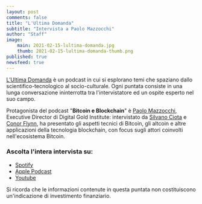 ```yaml
---
layout: post
comments: false
title: "L'Ultima Domanda"
subtitle: "Intervista a Paolo Mazzocchi" 
author: "Staff"
image:
    main: 2021-02-15-lultima-domanda.jpg
    thumb: 2021-02-15-lultima-domanda-thumb.png
published: true
newsfeed: true
---
```


[L’Ultima Domanda](https://www.ultimadomanda.com/) è un podcast in cui si esplorano temi che spaziano dallo scientifico-tecnologico al socio-culturale. Ogni puntata consiste in una lunga conversazione ininterrotta tra l'intervistatore ed un ospite esperto nel suo campo.

Protagonista del podcast "**Bitcoin e Blockchain**" è [Paolo Mazzocchi](https://www.linkedin.com/in/paolomazzocchi/), Executive Director di Digital Gold Institute: intervistato da [Silvano Ciota](https://www.linkedin.com/in/silvanociota/) e [Conor Flynn](https://www.linkedin.com/in/conor-flynn-b19b06107/), ha presentato gli aspetti tecnici di Bitcoin, gli altcoin e altre applicazioni della tecnologia blockchain, con focus sugli attori coinvolti nell'ecosistema Bitcoin.

### Ascolta l'intera intervista su:

- [Spotify](https://open.spotify.com/episode/4bvteBBjQgyoZe8kr1D6uU)
- [Apple Podcast](https://podcasts.apple.com/it/podcast/1-bitcoin-e-blockchain-con-paolo-mazzocchi/id1552628412?i=1000508092025&l=en)
- [Youtube](https://youtu.be/lnwROMhWF5E)

Si ricorda che le informazioni contenute in questa puntata non costituiscono un'indicazione di investimento finanziario.
